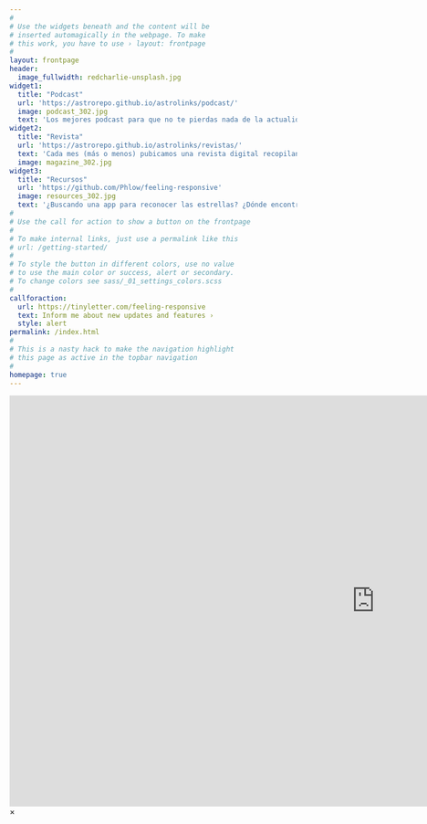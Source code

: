 ```yaml
---
#
# Use the widgets beneath and the content will be
# inserted automagically in the webpage. To make
# this work, you have to use › layout: frontpage
#
layout: frontpage
header:
  image_fullwidth: redcharlie-unsplash.jpg
widget1:
  title: "Podcast"
  url: 'https://astrorepo.github.io/astrolinks/podcast/'
  image: podcast_302.jpg
  text: 'Los mejores podcast para que no te pierdas nada de la actualidad más "espaciotrastornada". '
widget2:
  title: "Revista"
  url: 'https://astrorepo.github.io/astrolinks/revistas/'
  text: 'Cada mes (más o menos) pubicamos una revista digital recopilando nuestras salidas nocturnas, consejos y recursos de utilidad. Hecha a base de mucho amor y pinchos de tortilla :)'
  image: magazine_302.jpg
widget3:
  title: "Recursos"
  url: 'https://github.com/Phlow/feeling-responsive'
  image: resources_302.jpg
  text: '¿Buscando una app para reconocer las estrellas? ¿Dónde encontrar cuándo es visible la ISS, o el próximo lanzamiento de SpaceX?... Aquí te dejamos una lista de recursos de lo más variado .'
#
# Use the call for action to show a button on the frontpage
#
# To make internal links, just use a permalink like this
# url: /getting-started/
#
# To style the button in different colors, use no value
# to use the main color or success, alert or secondary.
# To change colors see sass/_01_settings_colors.scss
#
callforaction:
  url: https://tinyletter.com/feeling-responsive
  text: Inform me about new updates and features ›
  style: alert
permalink: /index.html
#
# This is a nasty hack to make the navigation highlight
# this page as active in the topbar navigation
#
homepage: true
---
```


<div id="videoModal" class="reveal-modal large" data-reveal="">
  <div class="flex-video widescreen vimeo" style="display: block;">
    <iframe width="1280" height="720" src="https://www.youtube.com/embed/3b5zCFSmVvU" frameborder="0" allowfullscreen></iframe>
  </div>
  <a class="close-reveal-modal">&#215;</a>
</div>
